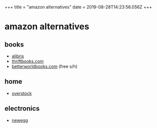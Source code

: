 +++
title = "amazon alternatives"
date = 2019-08-28T14:23:56.056Z
+++
# amazon alternatives

## books

* [alibris](https://www.alibris.com/)
* [thriftbooks.com](https://www.thriftbooks.com/)
* [betterworldbooks.com](https://www.betterworldbooks.com/) (free s/h)

## home
* [overstock](https://www.overstock.com/)

## electronics
* [newegg](https://newegg.com)
